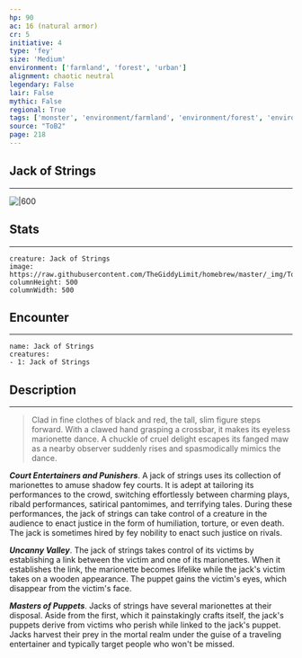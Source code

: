 ```yaml
---
hp: 90
ac: 16 (natural armor)
cr: 5
initiative: 4
type: 'fey'    
size: 'Medium'
environment: ['farmland', 'forest', 'urban']
alignment: chaotic neutral
legendary: False
lair: False
mythic: False
regional: True
tags: ['monster', 'environment/farmland', 'environment/forest', 'environment/urban']
source: "ToB2"
page: 218
---
```


## Jack of Strings
---

![|600](https://raw.githubusercontent.com/TheGiddyLimit/homebrew/master/_img/ToB2/creature/Jack%20of%20Strings.webp)

## Stats
---

```statblock
creature: Jack of Strings
image: https://raw.githubusercontent.com/TheGiddyLimit/homebrew/master/_img/ToB2/creature/token/Jack%20of%20Strings%20%28Token%29.png
columnHeight: 500
columnWidth: 500
```

## Encounter
---

```encounter-table
name: Jack of Strings
creatures:
- 1: Jack of Strings
```

## Description
---
>Clad in fine clothes of black and red, the tall, slim figure steps forward. With a clawed hand grasping a crossbar, it makes its eyeless marionette dance. A chuckle of cruel delight escapes its fanged maw as a nearby observer suddenly rises and spasmodically mimics the dance.

**_Court Entertainers and Punishers_**. A jack of strings uses its collection of marionettes to amuse shadow fey courts. It is adept at tailoring its performances to the crowd, switching effortlessly between charming plays, ribald performances, satirical pantomimes, and terrifying tales. During these performances, the jack of strings can take control of a creature in the audience to enact justice in the form of humiliation, torture, or even death. The jack is sometimes hired by fey nobility to enact such justice on rivals.

**_Uncanny Valley_**. The jack of strings takes control of its victims by establishing a link between the victim and one of its marionettes. When it establishes the link, the marionette becomes lifelike while the jack's victim takes on a wooden appearance. The puppet gains the victim's eyes, which disappear from the victim's face.

**_Masters of Puppets_**. Jacks of strings have several marionettes at their disposal. Aside from the first, which it painstakingly crafts itself, the jack's puppets derive from victims who perish while linked to the jack's puppet. Jacks harvest their prey in the mortal realm under the guise of a traveling entertainer and typically target people who won't be missed.







